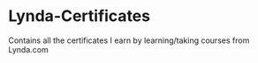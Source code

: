 # Lynda-Certificates
Contains all the certificates I earn by learning/taking courses from Lynda.com
